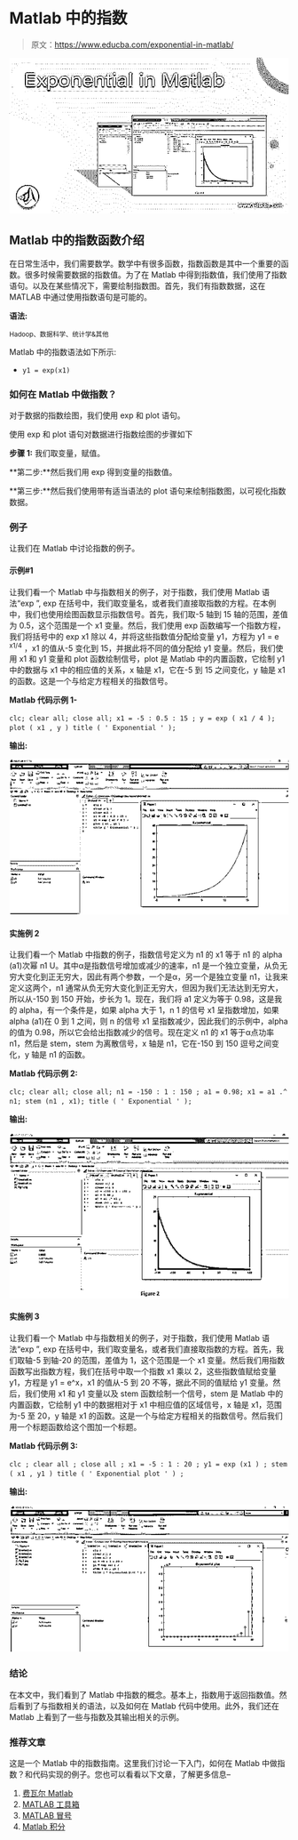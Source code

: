 # Matlab 中的指数

> 原文：<https://www.educba.com/exponential-in-matlab/>

![Exponential in Matlab](img/940cd1772b0262d9021cfcf087f61e8e.png)



## Matlab 中的指数函数介绍

在日常生活中，我们需要数学。数学中有很多函数，指数函数是其中一个重要的函数。很多时候需要数据的指数值。为了在 Matlab 中得到指数值，我们使用了指数语句。以及在某些情况下，需要绘制指数图。首先，我们有指数数据，这在 MATLAB 中通过使用指数语句是可能的。

**语法:**

<small>Hadoop、数据科学、统计学&其他</small>

Matlab 中的指数语法如下所示:

*   `y1 = exp(x1)`

### 如何在 Matlab 中做指数？

对于数据的指数绘图，我们使用 exp 和 plot 语句。

使用 exp 和 plot 语句对数据进行指数绘图的步骤如下

**步骤 1:** 我们取变量，赋值。

**第二步:**然后我们用 exp 得到变量的指数值。

**第三步:**然后我们使用带有适当语法的 plot 语句来绘制指数图，以可视化指数数据。

### 例子

让我们在 Matlab 中讨论指数的例子。

#### 示例#1

让我们看一个 Matlab 中与指数相关的例子，对于指数，我们使用 Matlab 语法“exp ”, exp 在括号中，我们取变量名，或者我们直接取指数的方程。在本例中，我们也使用绘图函数显示指数信号。首先，我们取-5 轴到 15 轴的范围，差值为 0.5，这个范围是一个 x1 变量。然后，我们使用 exp 函数编写一个指数方程，我们将括号中的 exp x1 除以 4，并将这些指数值分配给变量 y1，方程为 y1 = e <sup>x1/4</sup> ，x1 的值从-5 变化到 15，并据此将不同的值分配给 y1 变量。然后，我们使用 x1 和 y1 变量和 plot 函数绘制信号，plot 是 Matlab 中的内置函数，它绘制 y1 中的数据与 x1 中的相应值的关系，x 轴是 x1，它在-5 到 15 之间变化，y 轴是 x1 的函数。这是一个与给定方程相关的指数信号。

**Matlab 代码示例 1-**

`clc;
clear all;
close all;
x1 = -5 : 0.5 : 15 ;
y = exp ( x1 / 4 );
plot ( x1 , y )
title ( ' Exponential ' );`

**输出:**

![Exponential in Matlab 1](img/545c8b188cb09c22ea44893008587f08.png)



#### 实施例 2

让我们看一个 Matlab 中指数的例子，指数信号定义为 n1 的 x1 等于 n1 的 alpha (a1)次幂 n1 U。其中α是指数信号增加或减少的速率，n1 是一个独立变量，从负无穷大变化到正无穷大，因此有两个参数，一个是α，另一个是独立变量 n1，让我来定义这两个，n1 通常从负无穷大变化到正无穷大，但因为我们无法达到无穷大，所以从-150 到 150 开始，步长为 1。现在，我们将 a1 定义为等于 0.98，这是我的 alpha，有一个条件是，如果 alpha 大于 1，n 1 的信号 x1 呈指数增加，如果 alpha (a1)在 0 到 1 之间，则 n 的信号 x1 呈指数减少，因此我们的示例中，alpha 的值为 0.98，所以它会给出指数减少的信号。现在定义 n1 的 x1 等于α点功率 n1，然后是 stem，stem 为离散信号，x 轴是 n1，它在-150 到 150 逗号之间变化，y 轴是 n1 的函数。

**Matlab 代码示例 2:**

`clc;
clear all;
close all;
n1 = -150 : 1 : 150 ;
a1 = 0.98;
x1 = a1 .^ n1;
stem (n1 , x1);
title ( ' Exponential ' );`

**输出:**

![Exponential in Matlab 2](img/830e77ddeeafce8734914c9de5423e23.png)



#### 实施例 3

让我们看一个 Matlab 中与指数相关的例子，对于指数，我们使用 Matlab 语法“exp ”, exp 在括号中，我们取变量名，或者我们直接取指数的方程。首先，我们取轴-5 到轴-20 的范围，差值为 1，这个范围是一个 x1 变量。然后我们用指数函数写出指数方程，我们在括号中取一个指数 x1 乘以 2，这些指数值赋给变量 y1，方程是 y1 = e^x，x1 的值从-5 到 20 不等，据此不同的值赋给 y1 变量。然后，我们使用 x1 和 y1 变量以及 stem 函数绘制一个信号，stem 是 Matlab 中的内置函数，它绘制 y1 中的数据相对于 x1 中相应值的区域信号，x 轴是 x1，范围为-5 至 20，y 轴是 x1 的函数。这是一个与给定方程相关的指数信号。然后我们用一个标题函数给这个图加一个标题。

**Matlab 代码示例 3:**

`clc ;
clear all ;
close all ;
x1 = -5 : 1 : 20 ;
y1 = exp (x1 ) ;
stem ( x1 , y1 )
title ( ' Exponential plot ' ) ;`

**输出:**

![Exponential in Matlab 3](img/61e36bc77145006a3a713758e8333fa5.png)



### 结论

在本文中，我们看到了 Matlab 中指数的概念。基本上，指数用于返回指数值。然后看到了与指数相关的语法，以及如何在 Matlab 代码中使用。此外，我们还在 Matlab 上看到了一些与指数及其输出相关的示例。

### 推荐文章

这是一个 Matlab 中的指数指南。这里我们讨论一下入门，如何在 Matlab 中做指数？和代码实现的例子。您也可以看看以下文章，了解更多信息–

1.  [费瓦尔 Matlab](https://www.educba.com/feval-matlab/)
2.  [MATLAB 工具箱](https://www.educba.com/matlab-toolbox/)
3.  [MATLAB 冒号](https://www.educba.com/matlab-colon/)
4.  [Matlab 积分](https://www.educba.com/matlab-integral/)





